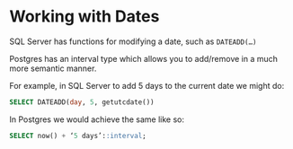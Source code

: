 # Working with Dates

SQL Server has functions for modifying a date, such as `DATEADD(…)`

Postgres has an interval type which allows you to add/remove in a much more semantic manner.

For example, in SQL Server to add 5 days to the current date we might do:

```sql
SELECT DATEADD(day, 5, getutcdate())
```

In Postgres we would achieve the same like so:

```sql
SELECT now() + ‘5 days’::interval;
```
